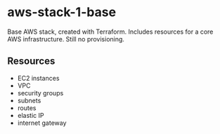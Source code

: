 # aws-stack-1-base
Base AWS stack, created with Terraform. Includes resources for a core AWS infrastructure. Still no provisioning.

## Resources

* EC2 instances
* VPC
* security groups
* subnets
* routes
* elastic IP
* internet gateway
